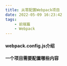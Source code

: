 ```yaml
---
title: 从零配置Webpack项目
date: 2022-05-09 16:23:42
tags:
	- 前端篇
	- Webpack
---
```


#### webpack.config.js介绍





#### 一个项目需要配置哪些内容





